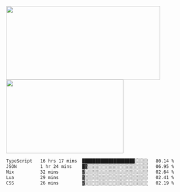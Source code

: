 <a href="https://github.com/anuraghazra/github-readme-stats">
  <img height=200 width=420 align="center" src="https://github-readme-stats.vercel.app/api?username=airRnot1106&hide_title=true&show_icons=true&rank_icon=github" />
</a>
<a href="https://github.com/anuraghazra/convoychat">
  <img height=200 width=320 align="center" src="https://github-readme-stats.vercel.app/api/top-langs/?username=airRnot1106&hide_title=true&layout=compact&hide=html,css" />
</a>

<!--START_SECTION:waka-->

```txt
TypeScript   16 hrs 17 mins  ████████████████████░░░░░   80.14 %
JSON         1 hr 24 mins    █▓░░░░░░░░░░░░░░░░░░░░░░░   06.95 %
Nix          32 mins         ▓░░░░░░░░░░░░░░░░░░░░░░░░   02.64 %
Lua          29 mins         ▓░░░░░░░░░░░░░░░░░░░░░░░░   02.41 %
CSS          26 mins         ▓░░░░░░░░░░░░░░░░░░░░░░░░   02.19 %
```

<!--END_SECTION:waka-->
